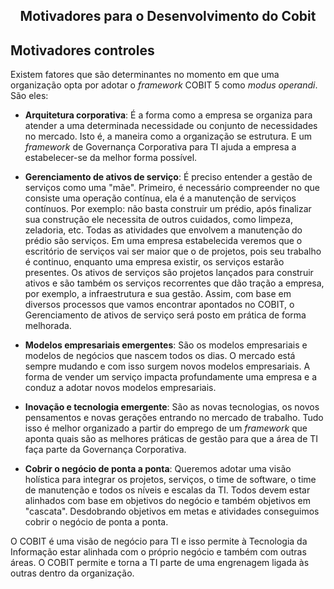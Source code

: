 <div align="center">

  ## Motivadores para o Desenvolvimento do Cobit

</div>

## Motivadores controles

Existem fatores que são determinantes no momento em que uma organização opta por adotar o *framework* COBIT 5 como *modus operandi*. São eles:

- **Arquitetura corporativa**: É a forma como a empresa se organiza para atender a uma determinada necessidade ou conjunto de necessidades no mercado. Isto é, a maneira como a organização se estrutura. E um *framework* de Governança Corporativa para TI ajuda a empresa a estabelecer-se da melhor forma possível.

- **Gerenciamento de ativos de serviço**: É preciso entender a gestão de serviços como uma "mãe". Primeiro, é necessário compreender no que consiste uma operação contínua, ela é a manutenção de serviços contínuos. Por exemplo: não basta construir um prédio, após finalizar sua construção ele necessita de outros cuidados, como limpeza, zeladoria, etc. Todas as atividades que envolvem a manutenção do prédio são serviços. Em uma empresa estabelecida veremos que o escritório de serviços vai ser maior que o de projetos, pois seu trabalho é continuo, enquanto uma empresa existir, os serviços estarão presentes. Os ativos de serviços são projetos lançados para construir ativos e são também os serviços recorrentes que dão tração a empresa, por exemplo, a infraestrutura e sua gestão. Assim, com base em diversos processos que vamos encontrar apontados no COBIT, o Gerenciamento de ativos de serviço será posto em prática de forma melhorada.

- **Modelos empresariais emergentes**: São os modelos empresariais e modelos de negócios que nascem todos os dias. O mercado está sempre mudando e com isso surgem novos modelos empresariais. A forma de vender um serviço impacta profundamente uma empresa e a conduz a adotar novos modelos empresariais. 

- **Inovação e tecnologia emergente**: São as novas tecnologias, os novos pensamentos e novas gerações entrando no mercado de trabalho. Tudo isso é melhor organizado a partir do emprego de um *framework* que aponta quais são as melhores práticas de gestão para que a área de TI faça parte da Governança Corporativa.

- **Cobrir o negócio de ponta a ponta**: Queremos adotar uma visão holística para integrar os projetos, serviços, o time de software, o time de manutenção e todos os níveis e escalas da TI. Todos devem estar alinhados com base em objetivos do negócio e também objetivos em "cascata". Desdobrando objetivos em metas e atividades conseguimos cobrir o negócio de ponta a ponta. 

O COBIT é uma visão de negócio para TI  e isso permite à Tecnologia da Informação estar alinhada com o próprio negócio e também com outras áreas. O COBIT permite e torna a TI parte de uma engrenagem ligada às outras dentro da organização.
